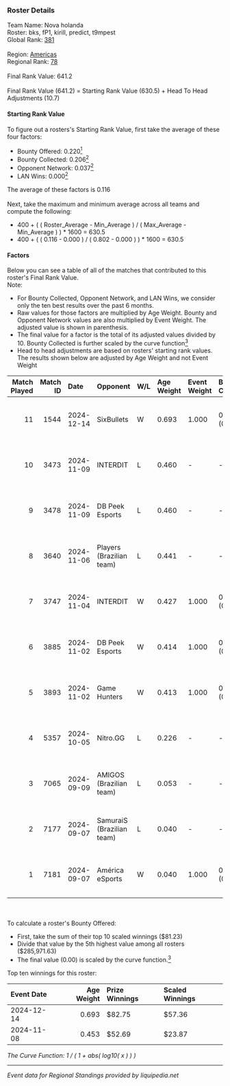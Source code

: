 ### Roster Details<br />
Team Name: Nova holanda<br />
Roster: bks, fP1, kirill, predict, t9mpest<br />
Global Rank: [381](../../standings_global_2025_02_28.md)<br />
<br />
Region: [Americas]( ../../standings_americas_2025_02_28.md)<br />
Regional Rank: [78]( ../../standings_americas_2025_02_28.md)<br />
<br />
Final Rank Value:  641.2<br />
<br />
Final Rank Value (641.2) = Starting Rank Value (630.5) + Head To Head Adjustments (10.7)<br />

#### Starting Rank Value<br />
To figure out a rosters's Starting Rank Value, first take the average of these four factors:<br />
- Bounty Offered: 0.220[<sup>1</sup>](#table2)
- Bounty Collected: 0.206[<sup>2</sup>](#table1)
- Opponent Network: 0.037[<sup>2</sup>](#table1)
- LAN Wins: 0.000[<sup>2</sup>](#table1)

The average of these factors is 0.116<br />
<br />
Next, take the maximum and minimum average across all teams and compute the following:<br />
- 400 + ( ( Roster_Average - Min_Average ) / ( Max_Average - Min_Average ) ) * 1600 = 630.5
- 400 + ( ( 0.116 - 0.000 ) / ( 0.802 - 0.000 ) ) * 1600 = 630.5


#### Factors<br />
Below you can see a table of all of the matches that contributed to this roster's Final Rank Value.<br />
Note:<br />

- For Bounty Collected, Opponent Network, and LAN Wins, we consider only the ten best results over the past 6 months.
- Raw values for those factors are multiplied by Age Weight. Bounty and Opponent Network values are also multiplied by Event Weight. The adjusted value is shown in parenthesis.
- The final value for a factor is the total of its adjusted values divided by 10. Bounty Collected is further scaled by the curve function[<sup>3</sup>](#curveFunction)
- Head to head adjustments are based on rosters' starting rank values. The results shown below are adjusted by Age Weight and not Event Weight
<span id="table1"></span><br />


| Match Played | Match ID | Date       | Opponent                  | W/L | Age Weight | Event Weight | Bounty Collected | Opponent Network | LAN Wins  | H2H Adj. | Roster                              |
| -: | -: | :- | :- | :- | :- | :- | :- | :- | :- | -: | :- |
|           11 |     1544 | 2024-12-14 | SixBullets                | W   | 0.693      | 1.000        | 0.000 (0.000)    | 0.000 (0.000)    | 0 (0.000) |     6.81 | bks, fP1, kirill, predict, t9mpest  |
|           10 |     3473 | 2024-11-09 | INTERDIT                  | L   | 0.460      | -            | -                | -                | -         |    -6.82 | bks, fP1, kirill, predict, Straafer |
|            9 |     3478 | 2024-11-09 | DB Peek Esports           | L   | 0.460      | -            | -                | -                | -         |    -6.59 | bks, fP1, kirill, predict, Straafer |
|            8 |     3640 | 2024-11-06 | Players (Brazilian team)  | L   | 0.441      | -            | -                | -                | -         |    -3.10 | bks, fP1, kirill, predict, Straafer |
|            7 |     3747 | 2024-11-04 | INTERDIT                  | W   | 0.427      | 1.000        | 0.000 (0.000)    | 0.171 (0.073)    | 0 (0.000) |     7.27 | bks, fP1, kirill, predict, Straafer |
|            6 |     3885 | 2024-11-02 | DB Peek Esports           | W   | 0.414      | 1.000        | 0.000 (0.000)    | 0.258 (0.107)    | 0 (0.000) |     6.98 | bks, fP1, kirill, predict, Straafer |
|            5 |     3893 | 2024-11-02 | Game Hunters              | W   | 0.413      | 1.000        | 0.003 (0.001)    | 0.425 (0.176)    | 0 (0.000) |     9.49 | bks, fP1, kirill, predict, Straafer |
|            4 |     5357 | 2024-10-05 | Nitro.GG                  | L   | 0.226      | -            | -                | -                | -         |    -2.22 | bks, fP1, leozik4, predict, t9mpest |
|            3 |     7065 | 2024-09-09 | AMIGOS (Brazilian team)   | L   | 0.053      | -            | -                | -                | -         |    -1.11 | bks, fP1, leozik4, ntx, predict     |
|            2 |     7177 | 2024-09-07 | SamuraiS (Brazilian team) | L   | 0.040      | -            | -                | -                | -         |    -0.76 | bks, fP1, leozik4, ntx, predict     |
|            1 |     7181 | 2024-09-07 | América eSports           | W   | 0.040      | 1.000        | 0.000 (0.000)    | 0.272 (0.011)    | 0 (0.000) |     0.71 | bks, fP1, leozik4, ntx, predict     |

<br />
<span id="table2"></span><br />
To calculate a roster's Bounty Offered:<br />

- First, take the sum of their top 10 scaled winnings ($81.23)
- Divide that value by the 5th highest value among all rosters ($285,971.63)
- The final value (0.00) is scaled by the curve function.[<sup>3</sup>](#curveFunction)

Top ten winnings for this roster:<br />

| Event Date | Age Weight | Prize Winnings | Scaled Winnings |
| :- | -: | :- | :- |
| 2024-12-14 |      0.693 | $82.75         | $57.36          |
| 2024-11-08 |      0.453 | $52.69         | $23.87          |


<span id="curveFunction"></span>_The Curve Function: 1 / ( 1 + abs( log10( x ) ) )_<br />

---
_Event data for Regional Standings provided by liquipedia.net_<br />
